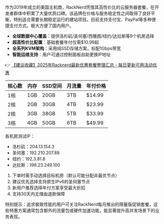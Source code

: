 
作为2019年成立的美国主机商，RackNerd凭借其高性价比的云服务器套餐，在开发者群体中积累了大量优质口碑。该品牌在价格与服务稳定性之间取得了良好平衡，特别适合需要长期稳定运行的建站项目。目前支持支付宝、PayPal等多种便捷支付方式，极大方便了国内用户。

- **全球数据中心覆盖**：提供洛杉矶/圣何塞/西雅图/纽约/达拉斯等9个机房选择
- **超高性价比配置**：基础套餐年付仅需$10.99起
- **全系列KVM架构**：采用纯SSD存储方案，标配1Gbps带宽
- **智能运维支持**：用户可通过控制面板自助更换IP地址

👉 [【建议收藏】2025年Racknerd最新优惠套餐整理汇总 - 每日更新可用活动优惠](https://bit.ly/Rack_Nerd)

| 核心数 | 内存   | SSD空间 | 月流量 | 年付价格 |
|--------|--------|---------|--------|----------|
| 1核    | 1GB    | 20GB    | 3TB    | $14.99   |
| 2核    | 2GB    | 30GB    | 4TB    | $23.99   |
| 2核    | 3GB    | 38GB    | 5TB    | $33.99   |
| 3核    | 4GB    | 50GB    | 6TB    | $49.99   |

各机房测试IP：
- 洛杉矶：204.13.154.3
- 圣何塞：192.210.207.88
- 纽约：192.3.81.8
- 达拉斯：198.23.249.100

1. 下单时需手动选择目标机房（默认可能分配非最优节点）
2. 建议优先选择支持原生IPv6的圣何塞节点
3. 新用户推荐选择年付方案享受最大折扣
4. 支持30天内无理由退款保障

特别提示：追求极致性能的用户可关注RackNerd每月推出的限量版促销套餐，这些特惠方案通常包含额外的流量包或硬件加速功能，能显著提升高并发场景下的业务表现。
